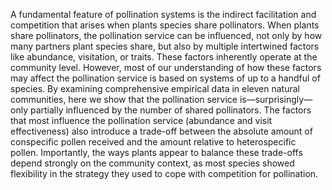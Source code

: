 A fundamental feature of pollination systems is the indirect facilitation and competition that arises when plants species share pollinators. 
When plants share pollinators, the pollination service can be influenced,  not only by how many partners plant species share, but also by multiple intertwined factors like abundance, visitation, or traits. 
These factors inherently operate at the community level.
However, most of our understanding of how these factors may affect the pollination service is based on systems of up to a handful of species.
By examining comprehensive empirical data in eleven natural communities, here we show that the pollination service is—surprisingly—only partially influenced by the number of shared pollinators. 
The factors that most influence the pollination service (abundance and visit effectiveness) also introduce a trade-off between the absolute amount of conspecific pollen received and the amount relative to heterospecific pollen. 
Importantly, the ways plants appear to balance these trade-offs depend strongly on the community context, as most species showed flexibility in the strategy they used to cope with competition for pollination. 
